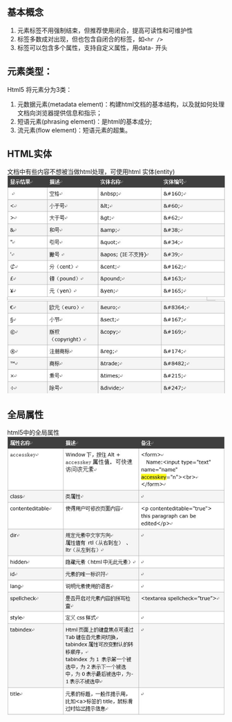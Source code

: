 
## 基本概念

1. 元素标签不用强制结束，但推荐使用闭合，提高可读性和可维护性 
2. 标签多数成对出现，但也包含自闭合的标签，如`<hr />`
3. 标签可以包含多个属性，支持自定义属性，用data- 开头 

## 元素类型：
Html5 将元素分为3类：
1. 元数据元素(metadata element)：构建html文档的基本结构，以及就如何处理文档向浏览器提供信息和指示；  
2. 短语元素(phrasing element)：是html的基本成分;   
3. 流元素(flow element)：短语元素的超集。  

## HTML实体
文档中有些内容不想被当做html处理，可使用html 实体(entity) 
![HTML实体](./entity.jpg)

## 全局属性
html5中的全局属性
![HTML实体](./property.jpg)



